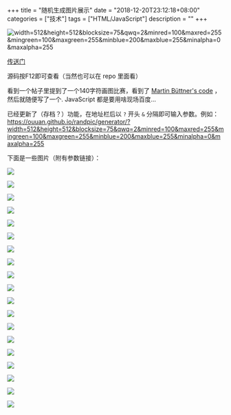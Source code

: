 +++
title = "随机生成图片展示"
date = "2018-12-20T23:12:18+08:00"
categories = ["技术"]
tags = ["HTML/JavaScript"]
description = ""
+++


![width=512&height=512&blocksize=75&qwq=2&minred=100&maxred=255&mingreen=100&maxgreen=255&minblue=200&maxblue=255&minalpha=0&maxalpha=255](/post_img/随机生成图片展示/width=512&height=512&blocksize=75&qwq=2&minred=100&maxred=255&mingreen=100&maxgreen=255&minblue=200&maxblue=255&minalpha=0&maxalpha=255.png)

[传送门](https://ouuan.github.io/randpic/generator/)

<!-- more --> 

源码按F12即可查看（当然也可以在 repo 里面看）

看到一个帖子里提到了一个140字符画图比赛，看到了 [Martin Büttner's code](https://codegolf.stackexchange.com/a/35626) ，然后就随便写了一个. JavaScript 都是要用啥现场百度...

已经更新了（存档？）功能，在地址栏后以 `?` 开头 `&` 分隔即可输入参数。例如：https://ouuan.github.io/randpic/generator/?width=512&height=512&blocksize=75&qwq=2&minred=100&maxred=255&mingreen=100&maxgreen=255&minblue=200&maxblue=255&minalpha=0&maxalpha=255

下面是一些图片（附有参数链接）：

[![](width=512&height=512&blocksize=75&qwq=2&minred=0&maxred=255&mingreen=0&maxgreen=255&minblue=0&maxblue=255&minalpha=0&maxalpha=255.png)](https://ouuan.github.io/randpic/generator/?width=512&height=512&blocksize=75&qwq=2&minred=0&maxred=255&mingreen=0&maxgreen=255&minblue=0&maxblue=255&minalpha=0&maxalpha=255)

[![](width=512&height=512&blocksize=75&qwq=2&minred=180&maxred=200&mingreen=180&maxgreen=200&minblue=180&maxblue=255&minalpha=0&maxalpha=255.png)](https://ouuan.github.io/randpic/generator/?width=512&height=512&blocksize=75&qwq=2&minred=180&maxred=200&mingreen=180&maxgreen=200&minblue=180&maxblue=255&minalpha=0&maxalpha=255)

[![](width=512&height=512&blocksize=75&qwq=2&minred=180&maxred=255&mingreen=180&maxgreen=200&minblue=180&maxblue=255&minalpha=0&maxalpha=255.png)](https://ouuan.github.io/randpic/generator/?width=512&height=512&blocksize=75&qwq=2&minred=180&maxred=255&mingreen=180&maxgreen=200&minblue=180&maxblue=255&minalpha=0&maxalpha=255)

[![](width=512&height=512&blocksize=75&qwq=2&minred=180&maxred=255&mingreen=180&maxgreen=255&minblue=180&maxblue=255&minalpha=0&maxalpha=255.png?)](https://ouuan.github.io/randpic/generator/?width=512&height=512&blocksize=75&qwq=2&minred=180&maxred=255&mingreen=180&maxgreen=255&minblue=180&maxblue=255&minalpha=0&maxalpha=255)

[![](width=512&height=512&blocksize=75&qwq=2&minred=180&maxred=200&mingreen=180&maxgreen=200&minblue=180&maxblue=200&minalpha=0&maxalpha=255.png?)](https://ouuan.github.io/randpic/generator/?width=512&height=512&blocksize=75&qwq=2&minred=180&maxred=200&mingreen=180&maxgreen=200&minblue=180&maxblue=200&minalpha=0&maxalpha=255)

[![](width=512&height=512&blocksize=75&qwq=2&minred=180&maxred=200&mingreen=180&maxgreen=255&minblue=180&maxblue=200&minalpha=0&maxalpha=255.png?)](https://ouuan.github.io/randpic/generator/?width=512&height=512&blocksize=75&qwq=2&minred=180&maxred=200&mingreen=180&maxgreen=255&minblue=180&maxblue=200&minalpha=0&maxalpha=255)

[![](width=512&height=512&blocksize=75&qwq=2&minred=180&maxred=200&mingreen=180&maxgreen=255&minblue=180&maxblue=255&minalpha=0&maxalpha=255.png?)](https://ouuan.github.io/randpic/generator/?width=512&height=512&blocksize=75&qwq=2&minred=180&maxred=200&mingreen=180&maxgreen=255&minblue=180&maxblue=255&minalpha=0&maxalpha=255)

[![](width=512&height=512&blocksize=75&qwq=2&minred=180&maxred=255&mingreen=180&maxgreen=200&minblue=180&maxblue=200&minalpha=0&maxalpha=255.png?)](https://ouuan.github.io/randpic/generator/?width=512&height=512&blocksize=75&qwq=2&minred=180&maxred=255&mingreen=180&maxgreen=200&minblue=180&maxblue=200&minalpha=0&maxalpha=255)

[![](width=512&height=512&blocksize=75&qwq=2&minred=180&maxred=255&mingreen=180&maxgreen=255&minblue=180&maxblue=200&minalpha=0&maxalpha=255.png?)](https://ouuan.github.io/randpic/generator/?width=512&height=512&blocksize=75&qwq=2&minred=180&maxred=255&mingreen=180&maxgreen=255&minblue=180&maxblue=200&minalpha=0&maxalpha=255)

[![](width=512&height=512&blocksize=75&qwq=3&minred=180&maxred=255&mingreen=180&maxgreen=255&minblue=180&maxblue=255&minalpha=0&maxalpha=255.png?)](https://ouuan.github.io/randpic/generator/?width=512&height=512&blocksize=75&qwq=3&minred=180&maxred=255&mingreen=180&maxgreen=255&minblue=180&maxblue=255&minalpha=0&maxalpha=255)

[![](width=512&height=512&blocksize=75&qwq=10&minred=180&maxred=255&mingreen=180&maxgreen=255&minblue=180&maxblue=255&minalpha=0&maxalpha=255.png?)](https://ouuan.github.io/randpic/generator/?width=512&height=512&blocksize=75&qwq=10&minred=180&maxred=255&mingreen=180&maxgreen=255&minblue=180&maxblue=255&minalpha=0&maxalpha=255)

[![](width=512&height=512&blocksize=75&qwq=2&minred=100&maxred=255&mingreen=100&maxgreen=255&minblue=200&maxblue=255&minalpha=0&maxalpha=255.png?)](https://ouuan.github.io/randpic/generator/?width=512&height=512&blocksize=75&qwq=2&minred=100&maxred=255&mingreen=100&maxgreen=255&minblue=200&maxblue=255&minalpha=0&maxalpha=255)

[![](width=512&height=512&blocksize=75&qwq=2&minred=100&maxred=255&mingreen=200&maxgreen=255&minblue=100&maxblue=255&minalpha=0&maxalpha=255.png?)](https://ouuan.github.io/randpic/generator/?width=512&height=512&blocksize=75&qwq=2&minred=100&maxred=255&mingreen=200&maxgreen=255&minblue=100&maxblue=255&minalpha=0&maxalpha=255)

[![](width=512&height=512&blocksize=75&qwq=2&minred=100&maxred=255&mingreen=200&maxgreen=255&minblue=200&maxblue=255&minalpha=0&maxalpha=255.png?)](https://ouuan.github.io/randpic/generator/?width=512&height=512&blocksize=75&qwq=2&minred=100&maxred=255&mingreen=200&maxgreen=255&minblue=200&maxblue=255&minalpha=0&maxalpha=255)

[![](width=512&height=512&blocksize=75&qwq=2&minred=200&maxred=255&mingreen=100&maxgreen=255&minblue=100&maxblue=255&minalpha=0&maxalpha=255.png?)](https://ouuan.github.io/randpic/generator/?width=512&height=512&blocksize=75&qwq=2&minred=200&maxred=255&mingreen=100&maxgreen=255&minblue=100&maxblue=255&minalpha=0&maxalpha=255)

[![](width=512&height=512&blocksize=75&qwq=2&minred=200&maxred=255&mingreen=100&maxgreen=255&minblue=200&maxblue=255&minalpha=0&maxalpha=255.png?)](https://ouuan.github.io/randpic/generator/?width=512&height=512&blocksize=75&qwq=2&minred=200&maxred=255&mingreen=100&maxgreen=255&minblue=200&maxblue=255&minalpha=0&maxalpha=255)

[![](width=512&height=512&blocksize=75&qwq=2&minred=200&maxred=255&mingreen=200&maxgreen=255&minblue=100&maxblue=255&minalpha=0&maxalpha=255.png?)](https://ouuan.github.io/randpic/generator/?width=512&height=512&blocksize=75&qwq=2&minred=200&maxred=255&mingreen=200&maxgreen=255&minblue=100&maxblue=255&minalpha=0&maxalpha=255)

[![](width=512&height=512&blocksize=75&qwq=2&minred=200&maxred=255&mingreen=200&maxgreen=255&minblue=200&maxblue=255&minalpha=0&maxalpha=255.png?)](https://ouuan.github.io/randpic/generator/?width=512&height=512&blocksize=75&qwq=2&minred=200&maxred=255&mingreen=200&maxgreen=255&minblue=200&maxblue=255&minalpha=0&maxalpha=255)

[![](width=512&height=512&blocksize=75&qwq=2&minred=0&maxred=50&mingreen=0&maxgreen=50&minblue=0&maxblue=50&minalpha=0&maxalpha=50.png?)](https://ouuan.github.io/randpic/generator/?width=512&height=512&blocksize=75&qwq=2&minred=0&maxred=50&mingreen=0&maxgreen=50&minblue=0&maxblue=50&minalpha=0&maxalpha=50)